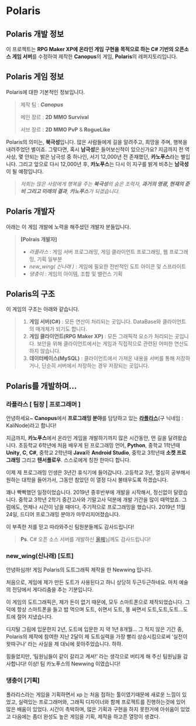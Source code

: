 # Polaris
## Polaris 개발 정보
이 프로젝트는 **RPG Maker XP에 온라인 게임 구현을 목적으로 하는 C# 기반의 오픈소스 게임 서버**를 수정하여 제작한 **Canopus**의 게임, **Polaris**의 레퍼지토리입니다.

## Polaris 게임 정보
Polaris에 대한 기본적인 정보입니다.
> 제작 팀 : _**Canopus**_
>
> 메인 장르 : **2D MMO Survival**
>  
> 서브 장르 : **2D MMO PvP** & **RogueLike**

Polaris의 의미는, **북극성**입니다.
많은 사람들에게 길을 알려주고, 희망을 주며, 행복을 내려주었던 별이죠.
그렇다면, 혹시 **남극성**은 들어보신적이 있으신가요?
지금까지 전 역사상, 몇 안되는 밝은 남극성 중 하나인, 서기 12,000년 전 존재했던, **카노푸스**라는 별입니다. 그리고 앞으로 다시 12,000년 후, **카노푸스**는 다시 이 지구를 밝게 비추는 **남극성**이 될 예정입니다.

> _저희는 많은 사람에게 행복을 주는 **북극성**의 숨은 조력자, **과거의 영광, 현재의 준비 그리고 미래의 결과**, **카노푸스**가 되겠습니다._

## Polaris 개발자
아래는 이 게임 개발에 노력을 해주셨던 개발자 분들입니다.

> **[Polrais 개발자]**
> * _라플라스_  :  게임 서버 프로그래밍, 게임 클라이언트 프로그래밍, 웹 프로그래밍, 기획 일부분
> * _new_wing( 신나래 )_  :  게임에 필요한 전반적인 도트 아이콘 및 스프라이트
> * _댕충이_  :  게임의 아이템, 조합 및 밸런스 기획

## Polaris의 구조
이 게임의 구조는 아래와 같습니다.
> 1. **게임 서버(C#)**  :  모든 연산이 처리되는 곳입니다. DataBase와 클라이언트의 매개체가 되기도 합니다.
> 2. **게임 클라이언트(RPG Maker XP)**  :  모든 그래픽적 요소가 처리되는 곳입니다. 보안을 위해 클라이언트에서는 게임과 직접적으로 관련된 어떠한 연산도 하지 않습니다.
> 3. **데이터베이스(MySQL)**  :  클라이언트에서 가져온 내용을 서버를 통해 저장하거나, 단순히 서버에서 저장하는 경우 저장되는 곳입니다. 

## Polaris를 개발하며...
### 라플라스 [ 팀장 | 프로그래머 ]
안녕하세요~ **Canopus**에서 **프로그래밍 분야**를 담당하고 있는 **[라플라스](https://blog.naver.com/zhjlee11)**(구 닉네임 : KaliNode)라고 합니다! 

지금까지, **카노푸스**에서 온라인 게임을 개발하기까지 많은 시간동안, 먼 길을 달려왔습니다.
초등학교 6학년에 처음 배우게 된 프로그래밍 언어, **Python**, 중학교 1학년때 **Unity**, **C**, **C#**, 중학교 2학년때 **Java**와 **Android Studio**, 중학교 3학년때 **소켓 프로그래밍** 그리고 **텐서플로우**. 스스로에게 칭찬 한마디 합니다.

이제 제 프로그래밍 인생은 3년간 휴식기에 들어갑니다.
고등학교 3년, 열심히 공부해서 원하는 대학을 들어가서,
그동안 참았던 이 열정 다시 불태우도록 하겠습니다.

꽤나 빡빡했던 일정이었습니다. 2019년 중후반부에 개발을 시작해서, 정신없이 달렸습니다. 중학교 3학년 2학기 중간고사와 기말고사 덕분에 개발 기간을 많이 때먹었죠. 그럼에도, 언제나 시간이 남을 때마다, 주기적으로 프로그래밍을 했습니다. 2019년 11월 24일, 드디어 프로그래밍 분야가 마무리지어졌습니다.

이 부족한 저를 믿고 따라와주신 팀원분들께도 감사드립니다!

> **Ps**. C# 오픈 소스 서버를 개발하신 [올페](https://optikingsun.blog.me/)님께도 감사드립니다!

### new_wing(신나래) [도트]
안녕하심까! 게임 Polaris의 도트그래픽 제작을 한 Newwing 입니다.

처음으로, 게임에 제가 만든 도트가 사용된다고 하니 상당히 두근두근하네요. 마치 예술의 전당에서 게다리춤을 추는 기분입니다. 
 
이 게임의 도트그래픽은, 제가 돈이 없기 때문에, 모두 스마트폰으로 제작되었습니다. 그 덕에 항상 스마트폰을 들고 밥 먹으며 도트, 쉬면서 도트, 똥 싸면서 도트,도트,도트…도트에 절어 지냈습니다.

디지털 그림에 입문한지 2년, 도트에 입문한 지 약 1년 8개월…
그 적지 않은 기간 중, Polaris의 제작에 참여한 지난 2달이 제 도트실력을 가장 빨리 상승시킴으로써 ‘실전이 왓따구나’ 라는 사실을 제 대뇌에 꽂아주었습니다. 하하.

힘들었지만, ‘팀원님들이 같이 갈리고 계셔!’ 라는 생각으로 버티게 해 주신 팀원님들 감사합니다!
이상! 팀 카노푸스의 Newwing 이였습니다! 
### 댕충이 [기획]
폴라리스라는 게임을 기획하면서 xp 는 처음 접하는 툴이였기때문에 새로운 느낌이 있었고, 실력있는 프로그래머와, 그래픽 디자이너와 함께 프로젝트를 진행하는것에 있어 많은 배움이 있었다. 시간이 촉박하며, 많은 기획과 구현을 하지 못한거에 아쉬움이 있었고 다음에는 좀더 완성도 높은 게임을 기획, 제작을 하고픈 열망이 생겼다.
